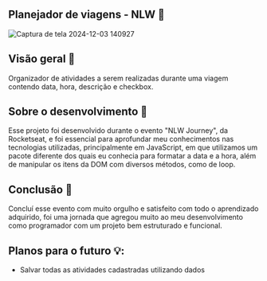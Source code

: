 ## Planejador de viagens - NLW 🚀

![Captura de tela 2024-12-03 140927](https://github.com/user-attachments/assets/5e098dd6-d496-434b-a445-65cc9517325b)

## Visão geral 🔦
Organizador de atividades a serem realizadas durante uma viagem contendo data, hora, descrição e checkbox. 

## Sobre o desenvolvimento 🔧
Esse projeto foi desenvolvido durante o evento "NLW Journey", da Rocketseat, e foi essencial para aprofundar meu conhecimentos nas tecnologias utilizadas, principalmente em JavaScript, em que utilizamos um pacote diferente dos quais eu conhecia para formatar a data e a hora, além de manipular os itens da DOM com diversos métodos, como de loop. 

## Conclusão 📑 
Concluí esse evento com muito orgulho e satisfeito com todo o aprendizado adquirido, foi uma jornada que agregou muito ao meu desenvolvimento como programador com um projeto bem estruturado e funcional.

## Planos para o futuro 💡:
- Salvar todas as atividades cadastradas utilizando dados
